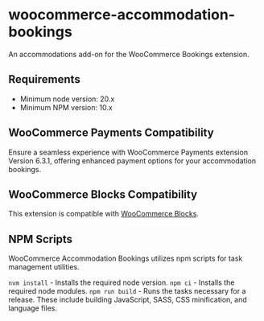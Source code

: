 woocommerce-accommodation-bookings
====================

An accommodations add-on for the WooCommerce Bookings extension.

## Requirements

- Minimum node version: 20.x
- Minimum NPM version: 10.x

## WooCommerce Payments Compatibility

Ensure a seamless experience with WooCommerce Payments extension Version 6.3.1, offering enhanced payment options for your accommodation bookings.

## WooCommerce Blocks Compatibility

This extension is compatible with [WooCommerce Blocks](https://woo.com/products/woocommerce-gutenberg-products-block/).

## NPM Scripts

WooCommerce Accommodation Bookings utilizes npm scripts for task management utilities.

`nvm install` - Installs the required node version.
`npm ci` - Installs the required node modules.
`npm run build` - Runs the tasks necessary for a release. These include building JavaScript, SASS, CSS minification, and language files.
